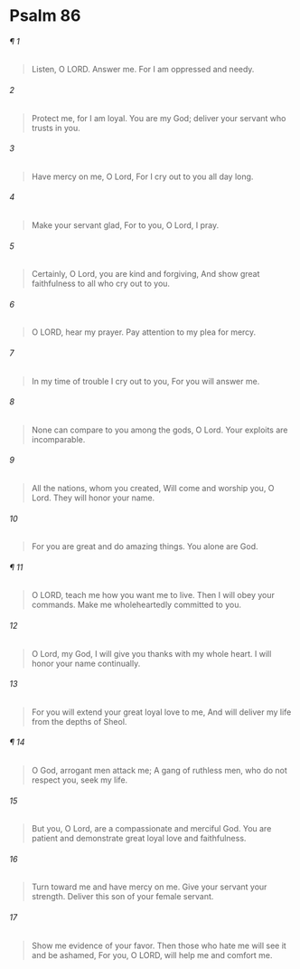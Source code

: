 # Psalm 86
###### ¶ 1
> Listen, O LORD. Answer me.
> For I am oppressed and needy.
###### 2
> Protect me, for I am loyal.
> You are my God; deliver your servant who trusts in you.
###### 3
> Have mercy on me, O Lord,
> For I cry out to you all day long.
###### 4
> Make your servant glad,
> For to you, O Lord, I pray.
###### 5
> Certainly, O Lord, you are kind and forgiving,
> And show great faithfulness to all who cry out to you.
###### 6
> O LORD, hear my prayer.
> Pay attention to my plea for mercy.
###### 7
> In my time of trouble I cry out to you,
> For you will answer me.
###### 8
> None can compare to you among the gods, O Lord.
> Your exploits are incomparable.
###### 9
> All the nations, whom you created,
> Will come and worship you, O Lord.
> They will honor your name.
###### 10
> For you are great and do amazing things.
> You alone are God.
###### ¶ 11
> O LORD, teach me how you want me to live.
> Then I will obey your commands.
> Make me wholeheartedly committed to you.
###### 12
> O Lord, my God, I will give you thanks with my whole heart.
> I will honor your name continually.
###### 13
> For you will extend your great loyal love to me,
> And will deliver my life from the depths of Sheol.
###### ¶ 14
> O God, arrogant men attack me;
> A gang of ruthless men, who do not respect you, seek my life.
###### 15
> But you, O Lord, are a compassionate and merciful God.
> You are patient and demonstrate great loyal love and faithfulness.
###### 16
> Turn toward me and have mercy on me.
> Give your servant your strength.
> Deliver this son of your female servant.
###### 17
> Show me evidence of your favor.
> Then those who hate me will see it and be ashamed,
> For you, O LORD, will help me and comfort me.
